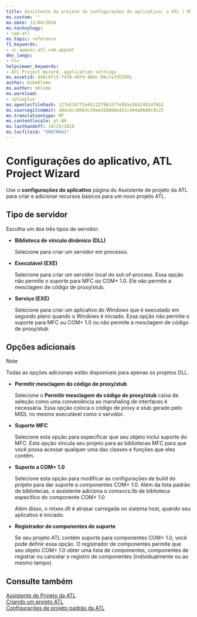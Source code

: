 ```yaml
---
title: Assistente de projeto de configurações do aplicativo, o ATL | Microsoft Docs
ms.custom: ''
ms.date: 11/04/2016
ms.technology:
- cpp-atl
ms.topic: reference
f1_keywords:
- vc.appwiz.atl.com.appset
dev_langs:
- C++
helpviewer_keywords:
- ATL Project Wizard, application settings
ms.assetid: d48c9fc5-f439-49fd-884c-8bcfa7d52991
author: mikeblome
ms.author: mblome
ms.workload:
- cplusplus
ms.openlocfilehash: 127e5187f2e6511279633ffe9b5e26b24014f6b2
ms.sourcegitcommit: a9dcbcc85b4c28eed280d8e451c494a00d8c4c25
ms.translationtype: MT
ms.contentlocale: pt-BR
ms.lasthandoff: 10/25/2018
ms.locfileid: "50070641"
---
```

# <a name="application-settings-atl-project-wizard"></a>Configurações do aplicativo, ATL Project Wizard

Use o **configurações do aplicativo** página do Assistente de projeto da ATL para criar e adicionar recursos básicos para um novo projeto ATL.

## <a name="server-type"></a>Tipo de servidor

Escolha um dos três tipos de servidor:

- **Biblioteca de vínculo dinâmico (DLL)**

   Selecione para criar um servidor em processo.

- **Executável (EXE)**

   Selecione para criar um servidor local do out-of-process. Essa opção não permite o suporte para MFC ou COM+ 1.0. Ele não permite a mesclagem de código de proxy/stub.

- **Serviço (EXE)**

   Selecione para criar um aplicativo do Windows que é executado em segundo plano quando o Windows é iniciado. Essa opção não permite o suporte para MFC ou COM+ 1.0 ou não permite a mesclagem de código de proxy/stub.

## <a name="additional-options"></a>Opções adicionais

> [!NOTE]
> Todas as opções adicionais estão disponíveis para apenas os projetos DLL.

- **Permitir mesclagem do código de proxy/stub**

   Selecione o **Permitir mesclagem do código de proxy/stub** caixa de seleção como uma conveniência ao marshaling de interfaces é necessária. Essa opção coloca o código de proxy e stub gerado pelo MIDL no mesmo executável como o servidor.

- **Suporte MFC**

   Selecione esta opção para especificar que seu objeto inclui suporte do MFC. Esta opção vincula seu projeto para as bibliotecas MFC para que você possa acessar qualquer uma das classes e funções que eles contêm.

- **Suporte a COM+ 1.0**

   Selecione esta opção para modificar as configurações de build do projeto para dar suporte a componentes COM+ 1.0. Além da lista padrão de bibliotecas, o assistente adiciona o comsvcs.lib de biblioteca específico do componente COM+ 1.0

   Além disso, o mtxex.dll é atrasar carregada no sistema host, quando seu aplicativo é iniciado.

- **Registrador de componentes de suporte**

   Se seu projeto ATL contém suporte para componentes COM+ 1.0, você pode definir essa opção. O registrador de componentes permite que seu objeto COM+ 1.0 obter uma lista de componentes, componentes de registrar ou cancelar o registro de componentes (individualmente ou ao mesmo tempo).

## <a name="see-also"></a>Consulte também

[Assistente de Projeto da ATL](../../atl/reference/atl-project-wizard.md)<br/>
[Criando um projeto ATL](../../atl/reference/creating-an-atl-project.md)<br/>
[Configurações de projeto padrão da ATL](../../atl/reference/default-atl-project-configurations.md)

